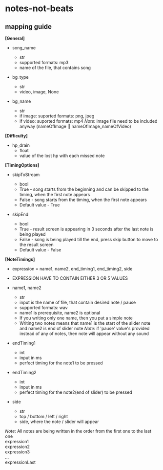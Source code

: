 # notes-not-beats
## mapping guide
**[General]**
- song_name
    - str
    - supported formats: mp3
    - name of the file, that contains song

- bg_type
    - str
    - video, image, None

- bg_name
    - str
    - if image: suported formats: png, jpeg 
    - if video: suported formats: mp4 
*Note*: image file need to be included anyway (nameOfImage || nameOfImage_nameOfVideo) 

**[Difficulty]**
- hp_drain
    - float
    - value of the lost hp with each missed note

**[TimingOptions]**
- skipToStream
    - bool
    - True - song starts from the beginning and can be skipped to the timing, when the first note appears 
    - False - song starts from the timing, when the first note appears 
    - Default value - True

- skipEnd
    - bool
    - True - result screen is appearing in 3 seconds after the last note is being played 
    - False - song is being played till the end, press skip button to move to the result screen 
    - Default value - False 

**[NoteTimings]**
- expression = name1, name2, end_timing1, end_timing2, side 
- EXPRESSION HAVE TO CONTAIN EITHER 3 OR 5 VALUES

- name1, name2
    - str 
    - input is the name of file, that contain desired note / pause 
    - supported formats: wav 
    - name1 is prerequisite, name2 is optional 
    - If you writing only one name, then you put a simple note 
    - Writing two notes means that name1 is the start of the slider note and name2 is end of slider note 
*Note*: if 'pause' value's provided instead of any of notes, then note will appear without any sound 

- endTiming1 
    - int 
    - input in ms 
    - perfect timing for the note1 to be pressed 

- endTiming2 
    - int 
    - input in ms 
    - perfect timing for the note2(end of slider) to be pressed 

- side 
    - str 
    - top / bottom / left / right 
    - side, where the note / slider will appear  

*Note*: All notes are being written in the order from the first one to the last one<br>
expression1<br>
expression2<br>
expression3<br>
...<br>
expressionLast
